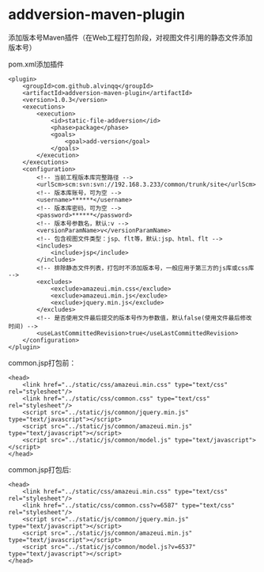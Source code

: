 # addversion-maven-plugin

 添加版本号Maven插件（在Web工程打包阶段，对视图文件引用的静态文件添加版本号）

pom.xml添加插件

  	<plugin>
		<groupId>com.github.alvinqq</groupId>
		<artifactId>addversion-maven-plugin</artifactId>
		<version>1.0.3</version>
		<executions>
			<execution>
				<id>static-file-addversion</id>
				<phase>package</phase>
				<goals>
					<goal>add-version</goal>
				</goals>
			</execution>
		</executions>
		<configuration>
    		<!-- 当前工程版本库完整路径 -->
	  		<urlScm>scm:svn:svn://192.168.3.233/common/trunk/site</urlScm>
 			<!-- 版本库账号，可为空 -->
			<username>******</username>
			<!-- 版本库密码，可为空 -->
			<password>******</password>
    		<!-- 版本号参数名，默认:v -->
    		<versionParamName>v</versionParamName>
    		<!-- 包含视图文件类型：jsp、flt等，默认:jsp、html、flt -->
			<includes>
				<include>jsp</include>
			</includes>
    		<!-- 排除静态文件列表，打包时不添加版本号，一般应用于第三方的js库或css库 -->
			<excludes>
				<exclude>amazeui.min.css</exclude>
				<exclude>amazeui.min.js</exclude>
				<exclude>jquery.min.js</exclude>
			</excludes>
			<!-- 是否使用文件最后提交的版本号作为参数值，默认false(使用文件最后修改时间) -->
			<useLastCommittedRevision>true</useLastCommittedRevision>
		</configuration>
  	</plugin>
            
common.jsp打包前：

	<head>
		<link href="../static/css/amazeui.min.css" type="text/css" rel="stylesheet"/>
		<link href="../static/css/common.css" type="text/css" rel="stylesheet"/>
		<script src="../static/js/common/jquery.min.js" type="text/javascript"></script>
		<script src="../static/js/common/amazeui.min.js" type="text/javascript"></script>
		<script src="../static/js/common/model.js" type="text/javascript"></script>
	</head>

common.jsp打包后:
	
	<head>
		<link href="../static/css/amazeui.min.css" type="text/css" rel="stylesheet"/>
		<link href="../static/css/common.css?v=6587" type="text/css" rel="stylesheet"/>
		<script src="../static/js/common/jquery.min.js" type="text/javascript"></script>
		<script src="../static/js/common/amazeui.min.js" type="text/javascript"></script>
		<script src="../static/js/common/model.js?v=6537" type="text/javascript"></script>
	</head>

